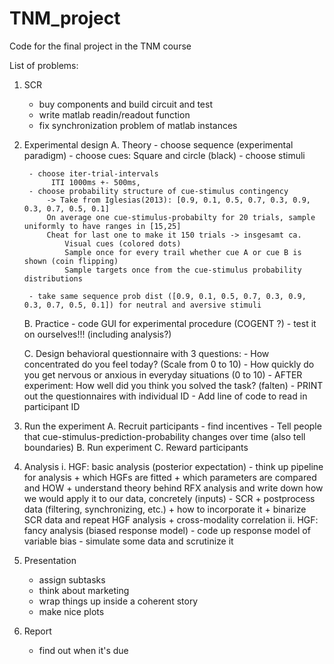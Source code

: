 # TNM_project
Code for the final project in the TNM course

List of problems:

1) SCR
    - buy components and build circuit and test
    - write matlab readin/readout function
    - fix synchronization problem of matlab instances
    
2) Experimental design
    A. Theory
        - choose sequence (experimental paradigm)
        - choose cues:
            Square and circle (black)
        - choose stimuli


        - choose iter-trial-intervals
             ITI 1000ms +- 500ms,
        - choose probability structure of cue-stimulus contingency
            -> Take from Iglesias(2013): [0.9, 0.1, 0.5, 0.7, 0.3, 0.9, 0.3, 0.7, 0.5, 0.1]
            On average one cue-stimulus-probabilty for 20 trials, sample uniformly to have ranges in [15,25]
            Cheat for last one to make it 150 trials -> insgesamt ca.
                Visual cues (colored dots)
                Sample once for every trail whether cue A or cue B is shown (coin flipping)
                Sample targets once from the cue-stimulus probability distributions

        - take same sequence prob dist ([0.9, 0.1, 0.5, 0.7, 0.3, 0.9, 0.3, 0.7, 0.5, 0.1]) for neutral and aversive stimuli
        



    B. Practice
        - code GUI for experimental procedure (COGENT ?)
        - test it on ourselves!!! (including analysis?)


    C. Design behavioral questionnaire with 3 questions:
        - How concentrated do you feel today? (Scale from 0 to 10)
        - How quickly do you get nervous or anxious in everyday situations (0 to 10)
        - AFTER experiment: How well did you think you solved the task? (falten)
        - PRINT out the questionnaires with individual ID 
        -   Add line of code to read in participant ID
    
3) Run the experiment
    A. Recruit participants
        - find incentives
        - Tell people that cue-stimulus-prediction-probability changes over time (also tell boundaries)
    B. Run experiment
    C. Reward participants

4) Analysis 
    i. HGF: basic analysis (posterior expectation)
        - think up pipeline for analysis 
            + which HGFs are fitted
            + which parameters are compared and HOW
            + understand theory behind RFX analysis and write down how 
              we would apply it to our data, concretely (inputs)
        - SCR
            + postprocess data (filtering, synchronizing, etc.)
            + how to incorporate it
            + binarize SCR data and repeat HGF analysis
            + cross-modality correlation
    ii. HGF: fancy analysis (biased response model)
        - code up response model of variable bias
        - simulate some data and scrutinize it
        
5) Presentation
    - assign subtasks
    - think about marketing
    - wrap things up inside a coherent story
    - make nice plots
    
6) Report
    - find out when it's due


